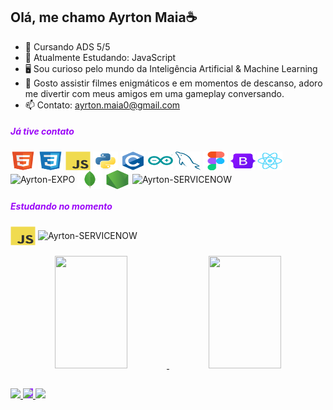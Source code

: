 ## Olá, me chamo Ayrton Maia☕

- 🔭 Cursando ADS 5/5
- 🌱 Atualmente Estudando: JavaScript
- 🖥️ Sou curioso pelo mundo da Inteligência Artificial & Machine Learning
- 🔮 Gosto assistir filmes enigmáticos e em momentos de descanso, adoro me divertir com meus amigos em uma gameplay conversando.
- 📫 Contato: ayrton.maia0@gmail.com


<!--icones-->
<h5 style="color: #9b07f7;" dir="auto">Já tive contato</h5>
<div style="display: inline_block">
  <img align="center" alt="Ayrton-HTML" height="30" width="40" src="https://raw.githubusercontent.com/devicons/devicon/master/icons/html5/html5-original.svg">
  <img align="center" alt="Ayrton-CSS" height="30" width="40" src="https://raw.githubusercontent.com/devicons/devicon/master/icons/css3/css3-original.svg">
  <img align="center" alt="Ayrton-JS" height="30" width="40" src="https://raw.githubusercontent.com/devicons/devicon/master/icons/javascript/javascript-original.svg">
  <img align="center" alt="Ayrton-PYTHON" height="30" width="40" src="https://raw.githubusercontent.com/devicons/devicon/master/icons/python/python-original.svg">
  <img align="center" alt="Ayrton-C" height="30" width="40" src="https://raw.githubusercontent.com/devicons/devicon/master/icons/c/c-original.svg">
  <img align="center" alt="Ayrton-ARDUINO" height="30" width="40" src="https://raw.githubusercontent.com/devicons/devicon/master/icons/arduino/arduino-original.svg">
  <img align="center" alt="Ayrton-MYSQL" height="30" width="40" src="https://raw.githubusercontent.com/devicons/devicon/master/icons/mysql/mysql-original.svg">
  <img align="center" alt="Ayrton-FIGMA" height="30" width="40" src="https://raw.githubusercontent.com/devicons/devicon/master/icons/figma/figma-original.svg">
  <img align="center" alt="Ayrton-PYTHON" height="30" width="40" src="https://raw.githubusercontent.com/devicons/devicon/master/icons/bootstrap/bootstrap-original.svg">
  <img align="center" alt="Ayrton-REACTNATIVE" height="30" width="40" src="https://raw.githubusercontent.com/devicons/devicon/master/icons/react/react-original.svg">
  <img align="center" alt="Ayrton-EXPO" height="30" width="30" src="https://cdn.icon-icons.com/icons2/2389/PNG/512/expo_logo_icon_145293.png">
  <img align="center" alt="Ayrton-MONGODB" height="30" width="40" src="https://raw.githubusercontent.com/devicons/devicon/master/icons/mongodb/mongodb-original.svg">
  <img align="center" alt="Ayrton-NODEJS" height="30" width="40" src="https://raw.githubusercontent.com/devicons/devicon/master/icons/nodejs/nodejs-original.svg">
  <img align="center" alt="Ayrton-SERVICENOW" height="30" width="30" src="https://play-lh.googleusercontent.com/g8nI6jurubf_E4JDNNCHP1c9BHO5ezieUs-HF5IZ0d4G0k6FKC0elsUBfIwPCsXk0w2Y">
  <!--img align="center" alt="Ayrton-PYTHONANYWHERE" height="30" width="40" src=""-->
</div>


<!--APRENDENDO-->
<h5 style="color: #9b07f7;" dir="auto">Estudando no momento</h5>
<div style="display: inline_block">
  <!-- <img align="center" alt="Ayrton-PYTHON" height="30" width="40" src="https://raw.githubusercontent.com/devicons/devicon/master/icons/python/python-original.svg"> -->
  <img align="center" alt="Ayrton-JS" height="30" width="40" src="https://raw.githubusercontent.com/devicons/devicon/master/icons/javascript/javascript-original.svg">
  <!-- <img align="center" alt="Ayrton-NODEJS" height="30" width="40" src="https://raw.githubusercontent.com/devicons/devicon/master/icons/nodejs/nodejs-original.svg"> -->
  <!-- <img align="center" alt="Ayrton-MONGODB" height="30" width="40" src="https://raw.githubusercontent.com/devicons/devicon/master/icons/mongodb/mongodb-original.svg"> -->
  <img align="center" alt="Ayrton-SERVICENOW" height="30" width="30" src="https://play-lh.googleusercontent.com/g8nI6jurubf_E4JDNNCHP1c9BHO5ezieUs-HF5IZ0d4G0k6FKC0elsUBfIwPCsXk0w2Y">

  <!--<img align="center" alt="Ayrton-PYTHON" height="30" width="40" src="https://raw.githubusercontent.com/devicons/devicon/master/icons/python/python-original.svg">-->
</div>



<!--informacoes-->
<br>
<div align="center" dri="auto">
<a href="https://github.com/AyrtonMaia0">
  <img height="180em" width="48%" src="https://github-readme-stats.vercel.app/api/top-langs/?username=AyrtonMaia0&layout=compact&langs_count=7&theme=aura" style="max-width: 100%;"/>
  <img height="180em" width="48%" src="https://github-readme-stats.vercel.app/api?username=AyrtonMaia0&show_icons=true&theme=aura&include_all_commits=true&count_private=true" style="max-width: 100%;"/>

  
</a>
</div>
<rect xmlns="http://www.w3.org/2000/svg" data-testid="card-bg" x="0.5" y="0.5" rx="4.5" height="99%" stroke="#e4e2e2" width="494" fill="#141321" stroke-opacity="1"/>


<h2 dir="auto"></h2>
  
<!--button-->
<div target="_blank"> 
  <a href="https://www.youtube.com/channel/UC31UJAoOQzg7-bK7a_HF8fg/featured" target="_blank">
    <img src="https://img.shields.io/badge/YouTube-FF0000?style=for-the-badge&logo=youtube&logoColor=white" target="_blank">
  </a>
  
  <a href="https://www.instagram.com/i_cafe.maia/" target="_blank">
    <img src="https://img.shields.io/badge/-Instagram-%23E4405F?style=for-the-badge&logo=instagram&logoColor=white" style="background-color: #9933FF;" target="_blank">
  </a>
  
  <a href="https://www.linkedin.com/in/ayrton-maia-404489228/" target="_blank">
    <img src="https://img.shields.io/badge/-LinkedIn-%230077B5?style=for-the-badge&logo=linkedin&logoColor=white" target="_blank">
  </a> 
</div>  

<!-- Snake
  ![Snake animation](https://github.com/AyrtonMaia0/AyrtonMaia0/blob/output/github-contribution-grid-snake.svg)
-->
